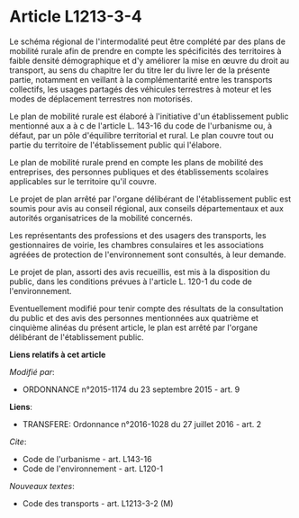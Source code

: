 # Article L1213-3-4

Le schéma régional de l'intermodalité peut être complété par des plans de mobilité rurale afin de prendre en compte les
spécificités des territoires à faible densité démographique et d'y améliorer la mise en œuvre du droit au transport, au sens
du chapitre Ier du titre Ier du livre Ier de la présente partie, notamment en veillant à la complémentarité entre les
transports collectifs, les usages partagés des véhicules terrestres à moteur et les modes de déplacement terrestres non
motorisés. 

Le plan de mobilité rurale est élaboré à l'initiative d'un établissement public mentionné aux a à c de l'article L. 143-16 du
code de l'urbanisme ou, à défaut, par un pôle d'équilibre territorial et rural. Le plan couvre tout ou partie du territoire
de l'établissement public qui l'élabore. 

Le plan de mobilité rurale prend en compte les plans de mobilité des entreprises, des personnes publiques et des
établissements scolaires applicables sur le territoire qu'il couvre. 

Le projet de plan arrêté par l'organe délibérant de l'établissement public est soumis pour avis au conseil régional, aux
conseils départementaux et aux autorités organisatrices de la mobilité concernés. 

Les représentants des professions et des usagers des transports, les gestionnaires de voirie, les chambres consulaires et les
associations agréées de protection de l'environnement sont consultés, à leur demande. 

Le projet de plan, assorti des avis recueillis, est mis à la disposition du public, dans les conditions prévues à l'article
L. 120-1 du code de l'environnement. 

Eventuellement modifié pour tenir compte des résultats de la consultation du public et des avis des personnes mentionnées aux
quatrième et cinquième alinéas du présent article, le plan est arrêté par l'organe délibérant de l'établissement public.

**Liens relatifs à cet article**

_Modifié par_:

  - ORDONNANCE n°2015-1174 du 23 septembre 2015 - art. 9

**Liens**:

  - TRANSFERE: Ordonnance n°2016-1028 du 27 juillet 2016 - art. 2

_Cite_:

  - Code de l'urbanisme - art. L143-16
  - Code de l'environnement - art. L120-1

_Nouveaux textes_:

  - Code des transports - art. L1213-3-2 (M)
